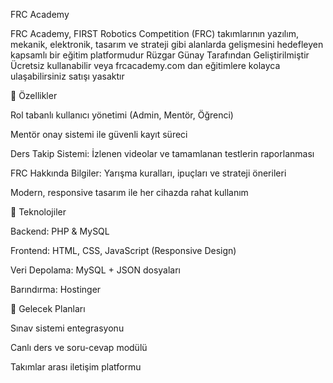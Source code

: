 FRC Academy

FRC Academy, FIRST Robotics Competition (FRC) takımlarının yazılım, mekanik, elektronik, tasarım ve strateji gibi alanlarda gelişmesini hedefleyen kapsamlı bir eğitim platformudur Rüzgar Günay Tarafından Geliştirilmiştir Ücretsiz kullanabilir veya frcacademy.com dan eğitimlere kolayca ulaşabilirsiniz satışı yasaktır 

🔧 Özellikler

Rol tabanlı kullanıcı yönetimi (Admin, Mentör, Öğrenci)

Mentör onay sistemi ile güvenli kayıt süreci

Ders Takip Sistemi: İzlenen videolar ve tamamlanan testlerin raporlanması

FRC Hakkında Bilgiler: Yarışma kuralları, ipuçları ve strateji önerileri

Modern, responsive tasarım ile her cihazda rahat kullanım

📌 Teknolojiler

Backend: PHP & MySQL

Frontend: HTML, CSS, JavaScript (Responsive Design)

Veri Depolama: MySQL + JSON dosyaları

Barındırma: Hostinger

🚀 Gelecek Planları

Sınav sistemi entegrasyonu

Canlı ders ve soru-cevap modülü

Takımlar arası iletişim platformu
